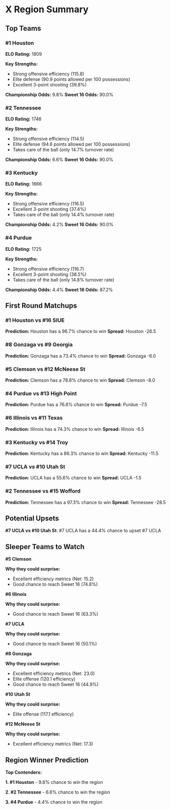 # X Region Summary

## Top Teams

### #1 Houston
**ELO Rating:** 1809

**Key Strengths:**
* Strong offensive efficiency (115.8)
* Elite defense (90.9 points allowed per 100 possessions)
* Excellent 3-point shooting (39.8%)

**Championship Odds:** 9.8%
**Sweet 16 Odds:** 90.0%

### #2 Tennessee
**ELO Rating:** 1746

**Key Strengths:**
* Strong offensive efficiency (114.5)
* Elite defense (94.6 points allowed per 100 possessions)
* Takes care of the ball (only 14.7% turnover rate)

**Championship Odds:** 6.6%
**Sweet 16 Odds:** 90.0%

### #3 Kentucky
**ELO Rating:** 1666

**Key Strengths:**
* Strong offensive efficiency (116.5)
* Excellent 3-point shooting (37.4%)
* Takes care of the ball (only 14.4% turnover rate)

**Championship Odds:** 4.2%
**Sweet 16 Odds:** 90.0%

### #4 Purdue
**ELO Rating:** 1725

**Key Strengths:**
* Strong offensive efficiency (116.7)
* Excellent 3-point shooting (38.5%)
* Takes care of the ball (only 14.8% turnover rate)

**Championship Odds:** 4.4%
**Sweet 16 Odds:** 87.2%

## First Round Matchups

### #1 Houston vs #16 SIUE

**Prediction:** Houston has a 96.7% chance to win
**Spread:** Houston -26.5

### #8 Gonzaga vs #9 Georgia

**Prediction:** Gonzaga has a 73.4% chance to win
**Spread:** Gonzaga -6.0

### #5 Clemson vs #12 McNeese St

**Prediction:** Clemson has a 78.8% chance to win
**Spread:** Clemson -8.0

### #4 Purdue vs #13 High Point

**Prediction:** Purdue has a 76.8% chance to win
**Spread:** Purdue -7.5

### #6 Illinois vs #11 Texas

**Prediction:** Illinois has a 74.3% chance to win
**Spread:** Illinois -6.5

### #3 Kentucky vs #14 Troy

**Prediction:** Kentucky has a 86.3% chance to win
**Spread:** Kentucky -11.5

### #7 UCLA vs #10 Utah St

**Prediction:** UCLA has a 55.6% chance to win
**Spread:** UCLA -1.5

### #2 Tennessee vs #15 Wofford

**Prediction:** Tennessee has a 97.3% chance to win
**Spread:** Tennessee -28.5

## Potential Upsets

**#7 UCLA vs #10 Utah St**: #7 UCLA has a 44.4% chance to upset #7 UCLA

## Sleeper Teams to Watch

**#5 Clemson**

**Why they could surprise:**
* Excellent efficiency metrics (Net: 15.2)
* Good chance to reach Sweet 16 (74.8%)

**#6 Illinois**

**Why they could surprise:**
* Good chance to reach Sweet 16 (63.3%)

**#7 UCLA**

**Why they could surprise:**
* Good chance to reach Sweet 16 (50.1%)

**#8 Gonzaga**

**Why they could surprise:**
* Excellent efficiency metrics (Net: 23.0)
* Elite offense (120.1 efficiency)
* Good chance to reach Sweet 16 (44.9%)

**#10 Utah St**

**Why they could surprise:**
* Elite offense (117.1 efficiency)

**#12 McNeese St**

**Why they could surprise:**
* Excellent efficiency metrics (Net: 17.3)

## Region Winner Prediction

**Top Contenders:**

**1. #1 Houston** - 9.8% chance to win the region

**2. #2 Tennessee** - 6.6% chance to win the region

**3. #4 Purdue** - 4.4% chance to win the region

